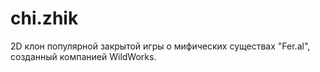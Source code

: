 # chi.zhik
2D клон популярной закрытой игры о мифических существах "Fer.al", созданный компанией WildWorks.

